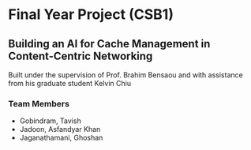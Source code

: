# Final Year Project (CSB1)

## Building an AI for Cache Management in Content-Centric Networking


Built under the supervision of Prof. Brahim Bensaou and with assistance from his graduate student Kelvin Chiu

### Team Members

- Gobindram, Tavish
- Jadoon, Asfandyar Khan
- Jaganathamani, Ghoshan
